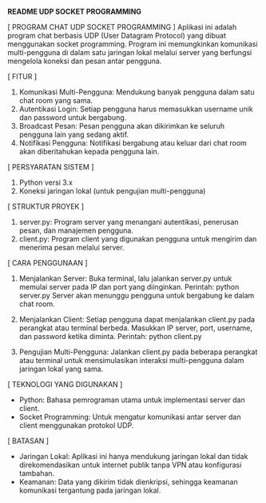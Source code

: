**README UDP SOCKET PROGRAMMING**

[ PROGRAM CHAT UDP SOCKET PROGRAMMING ]
Aplikasi ini adalah program chat berbasis UDP (User Datagram Protocol) yang dibuat menggunakan socket programming. 
Program ini memungkinkan komunikasi multi-pengguna di dalam satu jaringan lokal melalui server yang berfungsi mengelola koneksi dan pesan antar pengguna.

[ FITUR ]
1. Komunikasi Multi-Pengguna: Mendukung banyak pengguna dalam satu chat room yang sama.
2. Autentikasi Login: Setiap pengguna harus memasukkan username unik dan password untuk bergabung.
3. Broadcast Pesan: Pesan pengguna akan dikirimkan ke seluruh pengguna lain yang sedang aktif.
4. Notifikasi Pengguna: Notifikasi bergabung atau keluar dari chat room akan diberitahukan kepada pengguna lain.

[ PERSYARATAN SISTEM ]
1. Python versi 3.x
2. Koneksi jaringan lokal (untuk pengujian multi-pengguna)

[ STRUKTUR PROYEK ]
1. server.py: Program server yang menangani autentikasi, penerusan pesan, dan manajemen pengguna.
2. client.py: Program client yang digunakan pengguna untuk mengirim dan menerima pesan melalui server.

[ CARA PENGGUNAAN ]
1. Menjalankan Server:
Buka terminal, lalu jalankan server.py untuk memulai server pada IP dan port yang diinginkan.
Perintah:
python server.py
Server akan menunggu pengguna untuk bergabung ke dalam chat room.

2. Menjalankan Client:
Setiap pengguna dapat menjalankan client.py pada perangkat atau terminal berbeda.
Masukkan IP server, port, username, dan password ketika diminta.
Perintah:
python client.py

3. Pengujian Multi-Pengguna:
Jalankan client.py pada beberapa perangkat atau terminal untuk mensimulasikan interaksi multi-pengguna dalam jaringan lokal yang sama.

[ TEKNOLOGI YANG DIGUNAKAN ]
- Python: Bahasa pemrograman utama untuk implementasi server dan client.
- Socket Programming: Untuk mengatur komunikasi antar server dan client menggunakan protokol UDP.

[ BATASAN ]
- Jaringan Lokal: Aplikasi ini hanya mendukung jaringan lokal dan tidak direkomendasikan untuk internet publik tanpa VPN atau konfigurasi tambahan.
- Keamanan: Data yang dikirim tidak dienkripsi, sehingga keamanan komunikasi tergantung pada jaringan lokal.
